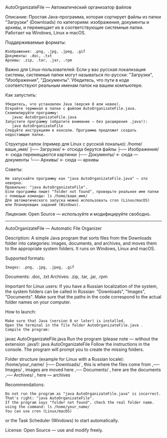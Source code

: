 AutoOrganizateFile — Автоматический организатор файлов 

Описание:
Простая Java-программа, которая сортирует файлы из папки "Загрузки" (Downloads) 
по категориям: изображения, документы и архивы, и перемещает их в соответствующие 
системные папки. Работает на Windows, Linux и macOS. 

Поддерживаемые форматы: 

    Изображения: .png, .jpg, .jpeg, .gif
    Документы: .doc, .txt
    Архивы: .zip, .tar, .jar, .rpm
     

Важно для Linux-пользователей:
Если у вас русская локализация системы, системные папки могут называться 
по-русски: "Загрузки", "Изображения", "Документы". 
Убедитесь, что пути в коде соответствуют реальным именам папок на вашем компьютере. 

Как запустить: 

    Убедитесь, что установлен Java (версия 8 или новее).
    Откройте терминал в папке с файлом AutoOrganizateFile.java.
    Скомпилируйте программу:
       javac AutoOrganizateFile.java
    Запустите программу (обратите внимание — без расширения .java!):
       java AutoOrganizateFile
    Следуйте инструкциям в консоли. Программа предложит создать недостающие папки.
     

Структура папок (пример для Linux с русской локалью):
/home/ваше_имя/
├── Загрузки/        ← отсюда берутся файлы
├── Изображения/     ← сюда перемещаются картинки
├── Документы/       ← сюда — документы
└── Архивы/          ← сюда — архивы 

Советы: 

    Не запускайте программу как "java AutoOrganizateFile.java" — это неверно.
    Правильно: "java AutoOrganizateFile".
    Если программа пишет "folder not found", проверьте реальное имя папки 
    с помощью команды: ls /home/ваше_имя/
    Для автоматического запуска можно использовать cron (Linux/macOS) 
    или Планировщик заданий (Windows).
     

Лицензия: Open Source — используйте и модифицируйте свободно. 

----------------------------------------------------------------------------

AutoOrganizateFile — Automatic File Organizer 

Description:
A simple Java program that sorts files from the Downloads folder
into categories: images, documents, and archives, and moves them to the appropriate
system folders. It runs on Windows, Linux and macOS. 

Supported formats: 

    Images: .png, .jpg, .jpeg, .gif
Documents: .doc, .txt
Archives: .zip, .tar, .jar, .rpm
     

Important for Linux users:
If you have a Russian localization of the system, the system folders can be called 
in Russian: "Downloads", "Images", "Documents". 
Make sure that the paths in the code correspond to the actual folder names on your computer. 

How to launch: 

    Make sure that Java (version 8 or later) is installed.
    Open the terminal in the file folder AutoOrganizateFile.java .
    Compile the program:
javac AutoOrganizateFile.java
    Run the program (please note — without the extension .java!):
       java AutoOrganizateFile
    Follow the instructions in the console. The program will prompt you to create the missing folders.
     

Folder structure (example for Linux with a Russian locale):
/home/your_name/
├── Downloads/        , this is where the files come from
,── Images/     , images are moved here
,── Documents/       , here are the documents
,── Archives/          , here — archives 

Recommendations: 

    Do not run the program as "java AutoOrganizateFile.java" is incorrect.
    That's right: "java AutoOrganizateFile".
    If the program says "folder not found", check the real folder name. 
    using the command: ls /home/your_name/
    You can use cron (Linux/macOS)
or the Task Scheduler (Windows) to start automatically.
     

License: Open Source — use and modify freely.
